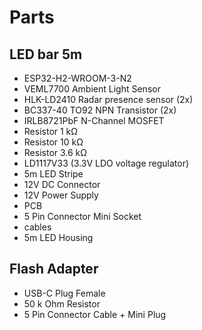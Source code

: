 # Parts

## LED bar 5m
- ESP32-H2-WROOM-3-N2
- VEML7700 Ambient Light Sensor
- HLK-LD2410 Radar presence sensor (2x)
- BC337-40 TO92 NPN Transistor (2x)
- IRLB8721PbF N-Channel MOSFET
- Resistor 1 kΩ
- Resistor 10 kΩ
- Resistor 3.6 kΩ
- LD1117V33 (3.3V LDO voltage regulator)
- 5m LED Stripe
- 12V DC Connector
- 12V Power Supply
- PCB
- 5 Pin Connector Mini Socket
- cables
- 5m LED Housing

## Flash Adapter
- USB-C Plug Female 
- 50 k Ohm Resistor
- 5 Pin Connector Cable + Mini Plug
